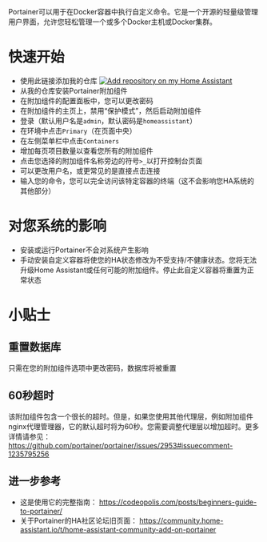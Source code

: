 Portainer可以用于在Docker容器中执行自定义命令。它是一个开源的轻量级管理用户界面，允许您轻松管理一个或多个Docker主机或Docker集群。

# 快速开始
- 使用此链接添加我的仓库
[![Add repository on my Home Assistant][repository-badge]][repository-url]
- 从我的仓库安装Portainer附加组件
- 在附加组件的配置面板中，您可以更改密码
- 在附加组件的主页上，禁用“保护模式”，然后启动附加组件
- 登录（默认用户名是`admin`，默认密码是`homeassistant`）
- 在环境中点击`Primary`（在页面中央）
- 在左侧菜单栏中点击`Containers`
- 增加每页项目数量以查看您所有的附加组件
- 点击您选择的附加组件名称旁边的符号`>_`以打开控制台页面
- 可以更改用户名，或更常见的是直接点击连接
- 输入您的命令，您可以完全访问该特定容器的终端（这不会影响您HA系统的其他部分）

# 对您系统的影响
- 安装或运行Portainer不会对系统产生影响
- 手动安装自定义容器将使您的HA状态修改为不受支持/不健康状态。您将无法升级Home Assistant或任何可能的附加组件。停止此自定义容器将重置为正常状态

# 小贴士

## 重置数据库
只需在您的附加组件选项中更改密码，数据库将被重置

## 60秒超时
该附加组件包含一个很长的超时。但是，如果您使用其他代理层，例如附加组件nginx代理管理器，它的默认超时将为60秒。您需要调整代理层以增加超时。更多详情请参见： https://github.com/portainer/portainer/issues/2953#issuecomment-1235795256

## 进一步参考
- 这是使用它的完整指南： https://codeopolis.com/posts/beginners-guide-to-portainer/
- 关于Portainer的HA社区论坛旧页面： https://community.home-assistant.io/t/home-assistant-community-add-on-portainer

[repository-badge]: https://img.shields.io/badge/Add%20repository%20to%20my-Home%20Assistant-41BDF5?logo=home-assistant&style=for-the-badge
[repository-url]: https://my.home-assistant.io/redirect/supervisor_add_addon_repository/?repository_url=https%3A%2F%2Fgithub.com%2Falexbelgium%2Fhassio-addons